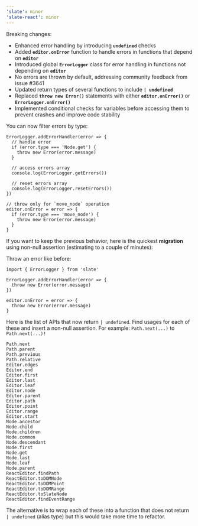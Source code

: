 ```yaml
---
'slate': minor
'slate-react': minor
---
```


Breaking changes:

- Enhanced error handling by introducing **`undefined`** checks
- Added **`editor.onError`** function to handle errors in functions that depend on **`editor`**
- Introduced global **`ErrorLogger`** class for error handling in functions not depending on **`editor`**
- No errors are thrown by default, addressing community feedback from issue #3641
- Updated return types of several functions to include **`| undefined`**
- Replaced **`throw new Error()`** statements with either **`editor.onError()`** or **`ErrorLogger.onError()`**
- Implemented conditional checks for variables before accessing them to prevent crashes and improve code stability

You can now filter errors by type:

```tsx
ErrorLogger.addErrorHandler(error => {
  // handle error
  if (error.type === 'Node.get') {
    throw new Error(error.message)
  }

  // access errors array
  console.log(ErrorLogger.getErrors())

  // reset errors array
  console.log(ErrorLogger.resetErrors())
})

// throw only for `move_node` operation
editor.onError = error => {
  if (error.type === 'move_node') {
    throw new Error(error.message)
  }
}
```

If you want to keep the previous behavior, here is the quickest **migration** using non-null assertion (estimating to a couple of minutes):

Throw an error like before:

```tsx
import { ErrorLogger } from 'slate'

ErrorLogger.addErrorHandler(error => {
  throw new Error(error.message)
})

editor.onError = error => {
  throw new Error(error.message)
}
```

Here is the list of APIs that now return `| undefined`. Find usages for each of these and insert a non-null assertion. For example: `Path.next(...)` to `Path.next(...)!`

```tsx
Path.next
Path.parent
Path.previous
Path.relative
Editor.edges
Editor.end
Editor.first
Editor.last
Editor.leaf
Editor.node
Editor.parent
Editor.path
Editor.point
Editor.range
Editor.start
Node.ancestor
Node.child
Node.children
Node.common
Node.descendant
Node.first
Node.get
Node.last
Node.leaf
Node.parent
ReactEditor.findPath
ReactEditor.toDOMNode
ReactEditor.toDOMPoint
ReactEditor.toDOMRange
ReactEditor.toSlateNode
ReactEditor.findEventRange
```

The alternative is to wrap each of these into a function that does not return `| undefined` (alias type) but this would take more time to refactor.
